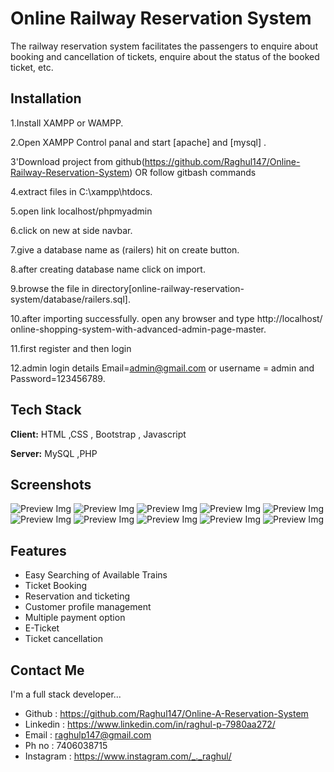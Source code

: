 
# Online Railway Reservation System

   The railway reservation system facilitates the passengers to enquire about booking and cancellation of tickets, enquire about the status of the booked ticket, etc.


## Installation

1.Install XAMPP or WAMPP.

2.Open XAMPP Control panal and start [apache] and [mysql] .

3'Download project from github(https://github.com/Raghul147/Online-Railway-Reservation-System)
OR follow gitbash commands

4.extract files in C:\xampp\htdocs.

5.open link localhost/phpmyadmin

6.click on new at side navbar.

7.give a database name as (railers) hit on create button.

8.after creating database name click on import.

9.browse the file in directory[online-railway-reservation-system/database/railers.sql].

10.after importing successfully.
 open any browser and type http://localhost/    online-shopping-system-with-advanced-admin-page-master.

11.first register and then login

12.admin login details Email=admin@gmail.com or username = admin and Password=123456789.
    
## Tech Stack

**Client:** HTML ,CSS , Bootstrap , Javascript

**Server:** MySQL ,PHP


## Screenshots

![Preview Img](images/1.PNG)
![Preview Img](images/2.PNG)
![Preview Img](images/3.PNG)
![Preview Img](images/4.PNG)
![Preview Img](images/5.PNG)
![Preview Img](images/6.PNG)
![Preview Img](images/7.PNG)
![Preview Img](images/8.PNG)
![Preview Img](images/9.PNG)
![Preview Img](images/10.PNG)



## Features

- Easy Searching of Available Trains
- Ticket Booking
- Reservation and ticketing
- Customer profile management
- Multiple payment option
- E-Ticket 
- Ticket cancellation 



##  Contact Me
I'm a full stack developer...

-  Github :  https://github.com/Raghul147/Online-A-Reservation-System
- Linkedin : https://www.linkedin.com/in/raghul-p-7980aa272/
- Email : raghulp147@gmail.com
- Ph no : 7406038715
- Instagram : https://www.instagram.com/_._raghul/
